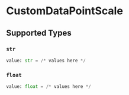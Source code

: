 # CustomDataPointScale


## Supported Types

### `str`

```python
value: str = /* values here */
```

### `float`

```python
value: float = /* values here */
```

